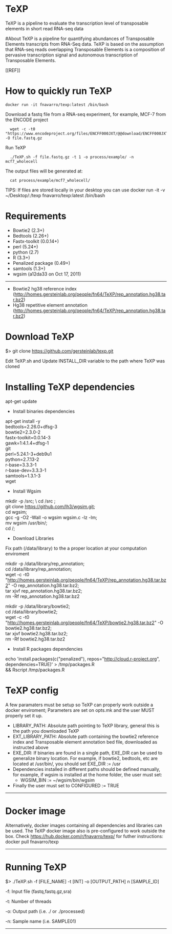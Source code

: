 # TeXP
TeXP is a pipeline to evaluate the transcription level of transposable elements in short read RNA-seq data

#About
TeXP is a pipeline for quantifying abundances of Transposable Elements transcripts from RNA-Seq data. TeXP is based on the assumption that RNA-seq reads overlapping Transposable Elements is a composition of pervasive transcription signal and autonomous transcription of Transposable Elements.

[[REF]]

# How to quickly run TeXP

```docker run -it fnavarro/texp:latest /bin/bash```

Download a fastq file from a RNA-seq experiment, for example, MCF-7 from the ENCODE project

```  
  wget -c -t0 "https://www.encodeproject.org/files/ENCFF000JXT/@@download/ENCFF000JXT.fastq.gz" -O file.fastq.gz
```
  
Run TeXP
```
  ./TeXP.sh -f file.fastq.gz -t 1 -o process/example/ -n mcf7_wholecell
```
The output files will be generated at:
```
  cat process/example/mcf7_wholecell/
```

TIPS:
If files are stored locally in your desktop you can use
docker run -it -v ~/Desktop/:/texp fnavarro/texp:latest /bin/bash

# Requirements
 - Bowtie2 (2.3+)
 - Bedtools (2.26+)
 - Fastx-toolkit (0.0.14+)
 - perl (5.24+)
 - python (2.7)
 - R (3.3+)
  - Penalized package (0.49+)
 - samtools (1.3+)
 - wgsim (a12da33 on Oct 17, 2011)
---
 - Bowtie2 hg38 reference index (http://homes.gersteinlab.org/people/fn64/TeXP/rep_annotation.hg38.tar.bz2)
 - Hg38 repetitive element annotation (http://homes.gersteinlab.org/people/fn64/TeXP/rep_annotation.hg38.tar.bz2)
 
# Download TeXP
 $> git clone https://github.com/gersteinlab/texp.git

 Edit TeXP.sh and Update INSTALL_DIR variable to the path where TeXP was cloned 

 # Installing TeXP dependencies
apt-get update

- Install binaries dependencies

apt-get install -y \
	bedtools=2.26.0+dfsg-3 \
	bowtie2=2.3.0-2 \
	fastx-toolkit=0.0.14-3 \
	gawk=1:4.1.4+dfsg-1 \
	git \
	perl=5.24.1-3+deb9u1 \
	python=2.7.13-2 \
	r-base=3.3.3-1 \
	r-base-dev=3.3.3-1 \
	samtools=1.3.1-3 \
	wget 


- Install Wgsim

mkdir -p /src; \ 
	cd /src ; \
	git clone https://github.com/lh3/wgsim.git; \
	cd wgsim; \
	gcc -g -O2 -Wall -o wgsim wgsim.c -lz -lm; \
	mv wgsim /usr/bin/; \
	cd /;


- Download Libraries

Fix path (/data/library) to the a proper location at your computation enviroment

mkdir -p /data/library/rep_annotation; \
	cd /data/library/rep_annotation; \
	wget -c -t0 "http://homes.gersteinlab.org/people/fn64/TeXP/rep_annotation.hg38.tar.bz2" -O rep_annotation.hg38.tar.bz2; \
	tar xjvf rep_annotation.hg38.tar.bz2; \
	rm -Rf rep_annotation.hg38.tar.bz2
	
mkdir -p /data/library/bowtie2; \
	cd /data/library/bowtie2; \
	wget -c -t0 "http://homes.gersteinlab.org/people/fn64/TeXP/bowtie2.hg38.tar.bz2" -O bowtie2.hg38.tar.bz2; \
	tar xjvf bowtie2.hg38.tar.bz2; \
	rm -Rf bowtie2.hg38.tar.bz2



- Install R packages dependencies

echo 'install.packages(c("penalized"), repos="http://cloud.r-project.org", dependencies=TRUE)' > /tmp/packages.R \
    && Rscript /tmp/packages.R


# TeXP config
 A few paramaters must be setup so TeXP can properly work outside a docker enviroment; Parameters are set on opts.mk and the user MUST properly set it up.

 - LIBRARY_PATH: Absolute path pointing to TeXP library, general this is the path you downloaded TeXP
 - EXT_LIBRARY_PATH: Absolute path containing the bowtie2 reference index and Transposable element annotation bed file, downloaded as instructed above
 - EXE_DIR: If binaries are found in a single path, EXE_DIR can be used to generalize binary location. For example, if bowtie2, bedtools, etc are located at /usr/bin/, you should set EXE_DIR := /usr
 - Dependencies installed in different paths should be defined manually, for example, if wgsim is installed at the home folder, the user must set:
    - WGSIM_BIN := ~/wgsim/bin/wgsim
  - Finally the user must set to CONFIGURED := TRUE

---


# Docker image
Alternatively, docker images containing all dependencies and libraries can be used. The TeXP docker image also is pre-configured to work outside the box.
Check https://hub.docker.com/r/fnavarro/texp/ for futher instructions:
docker pull fnavarro/texp


---
# Running TeXP
 $> ./TeXP.sh -f [FILE_NAME] -t [INT] -o [OUTPUT_PATH] n [SAMPLE_ID]

 -f: Input file (fastq,fastq.gz,sra)

 -t: Number of threads

 -o: Output path (i.e. ./ or ./processed)

 -n: Sample name (i.e. SAMPLE01)
 
 ---
